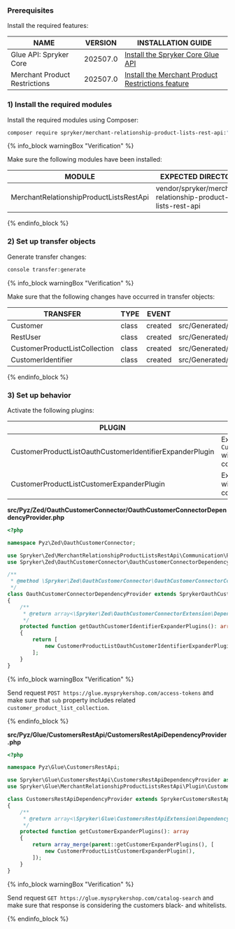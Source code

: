 ### Prerequisites

Install the required features:

| NAME                          | VERSION          | INSTALLATION GUIDE                                                                                                                                                                       |
|-------------------------------|------------------|-----------------------------------------------------------------------------------------------------------------------------------------------------------------------------------------|
| Glue API: Spryker Core        | 202507.0 | [Install the Spryker Core Glue API](/docs/pbc/all/miscellaneous/latest/install-and-upgrade/install-glue-api/install-the-spryker-core-glue-api.html)                  |
| Merchant Product Restrictions | 202507.0 | [Install the Merchant Product Restrictions feature](/docs/pbc/all/merchant-management/latest/base-shop/install-and-upgrade/install-the-merchant-product-restrictions-feature.html)  |

### 1) Install the required modules

Install the required modules using Composer:

```bash
composer require spryker/merchant-relationship-product-lists-rest-api:"^0.1.0" --update-with-dependencies
```

{% info_block warningBox "Verification" %}

Make sure the following modules have been installed:

| MODULE                                  | EXPECTED DIRECTORY                                          |
|-----------------------------------------|-------------------------------------------------------------|
| MerchantRelationshipProductListsRestApi | vendor/spryker/merchant-relationship-product-lists-rest-api |

{% endinfo_block %}

### 2) Set up transfer objects

Generate transfer changes:

```bash
console transfer:generate
```

{% info_block warningBox "Verification" %}

Make sure that the following changes have occurred in transfer objects:

| TRANSFER                        | TYPE   | EVENT    | PATH                                                                    |
|---------------------------------|--------|----------|-------------------------------------------------------------------------|
| Customer                        | class  | created  | src/Generated/Shared/Transfer/RestCatalogSearchAttributesTransfer       |
| RestUser                        | class  | created  | src/Generated/Shared/Transfer/RestCatalogSearchSortTransfer             |
| CustomerProductListCollection   | class  | created  | src/Generated/Shared/Transfer/RestCatalogSearchPaginationTransfer       |
| CustomerIdentifier              | class  | created  | src/Generated/Shared/Transfer/RestCatalogSearchAbstractProductsTransfer |

{% endinfo_block %}

### 3) Set up behavior

Activate the following plugins:

| PLUGIN                                                   | SPECIFICATION                                                                | PREREQUISITES | NAMESPACE                                                                                        |
|----------------------------------------------------------|------------------------------------------------------------------------------|---------------|--------------------------------------------------------------------------------------------------|
| CustomerProductListOauthCustomerIdentifierExpanderPlugin | Expands `CustomerIdentifierTransfer` with customers product list collection. | None          | Spryker\Zed\MerchantRelationshipProductListsRestApi\Communication\Plugin\OauthCustomerConnector  |
| CustomerProductListCustomerExpanderPlugin                | Expands `CustomerTransfer` with customer's product list collection.          | None          | Spryker\Glue\MerchantRelationshipProductListsRestApi\Plugin\CustomersRestApi                     |


**src/Pyz/Zed/OauthCustomerConnector/OauthCustomerConnectorDependencyProvider.php**

```php
<?php

namespace Pyz\Zed\OauthCustomerConnector;

use Spryker\Zed\MerchantRelationshipProductListsRestApi\Communication\Plugin\OauthCustomerConnector\CustomerProductListOauthCustomerIdentifierExpanderPlugin;
use Spryker\Zed\OauthCustomerConnector\OauthCustomerConnectorDependencyProvider as SprykerOauthCustomerConnectorDependencyProvider;

/**
 * @method \Spryker\Zed\OauthCustomerConnector\OauthCustomerConnectorConfig getConfig()
 */
class OauthCustomerConnectorDependencyProvider extends SprykerOauthCustomerConnectorDependencyProvider
{
    /**
     * @return array<\Spryker\Zed\OauthCustomerConnectorExtension\Dependency\Plugin\OauthCustomerIdentifierExpanderPluginInterface>
     */
    protected function getOauthCustomerIdentifierExpanderPlugins(): array
    {
        return [
            new CustomerProductListOauthCustomerIdentifierExpanderPlugin(),
        ];
    }
}
```

{% info_block warningBox "Verification" %}

Send request `POST https://glue.mysprykershop.com/access-tokens` and make sure that `sub` property includes related `customer_product_list_collection`.

{% endinfo_block %}

**src/Pyz/Glue/CustomersRestApi/CustomersRestApiDependencyProvider.php**

```php
<?php

namespace Pyz\Glue\CustomersRestApi;

use Spryker\Glue\CustomersRestApi\CustomersRestApiDependencyProvider as SprykerCustomersRestApiDependencyProvider;
use Spryker\Glue\MerchantRelationshipProductListsRestApi\Plugin\CustomersRestApi\CustomerProductListCustomerExpanderPlugin;

class CustomersRestApiDependencyProvider extends SprykerCustomersRestApiDependencyProvider
{
    /**
     * @return array<\Spryker\Glue\CustomersRestApiExtension\Dependency\Plugin\CustomerExpanderPluginInterface>
     */
    protected function getCustomerExpanderPlugins(): array
    {
        return array_merge(parent::getCustomerExpanderPlugins(), [
            new CustomerProductListCustomerExpanderPlugin(),
        ]);
    }
}
```

{% info_block warningBox "Verification" %}

Send request `GET https://glue.mysprykershop.com/catalog-search` and make sure that response is considering the customers black- and whitelists.

{% endinfo_block %}
